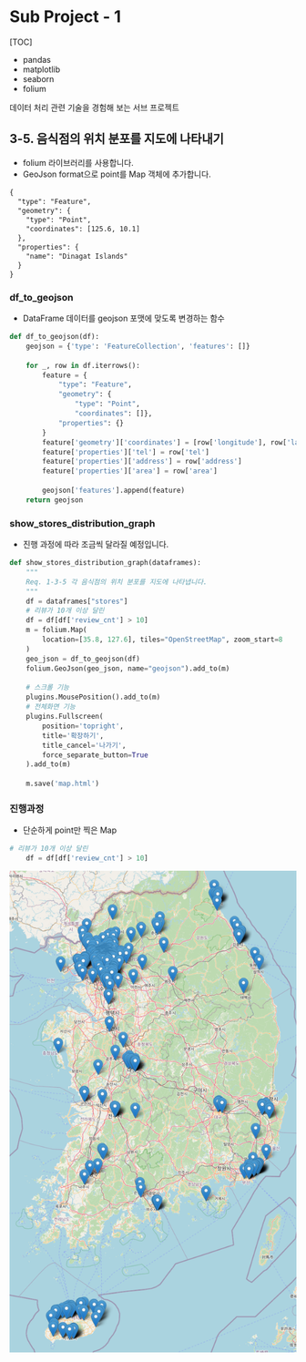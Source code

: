 # Sub Project - 1

[TOC]

- pandas
- matplotlib
- seaborn
- folium

데이터 처리 관련 기술을 경험해 보는 서브 프로젝트

## 3-5. 음식점의 위치 분포를 지도에 나타내기

- folium 라이브러리를 사용합니다.
- GeoJson format으로 point를 Map 객체에 추가합니다.

```
{
  "type": "Feature",
  "geometry": {
    "type": "Point",
    "coordinates": [125.6, 10.1]
  },
  "properties": {
    "name": "Dinagat Islands"
  }
}
```

### df_to_geojson

- DataFrame 데이터를 geojson 포맷에 맞도록 변경하는 함수

```python
def df_to_geojson(df):
    geojson = {'type': 'FeatureCollection', 'features': []}

    for _, row in df.iterrows():
        feature = {
            "type": "Feature",
            "geometry": {
                "type": "Point",
                "coordinates": []},
            "properties": {}
        }
        feature['geometry']['coordinates'] = [row['longitude'], row['latitude']]
        feature['properties']['tel'] = row['tel']
        feature['properties']['address'] = row['address']
        feature['properties']['area'] = row['area']

        geojson['features'].append(feature)
    return geojson
```

### show_stores_distribution_graph

- 진행 과정에 따라 조금씩 달라질 예정입니다.

```python
def show_stores_distribution_graph(dataframes):
    """
    Req. 1-3-5 각 음식점의 위치 분포를 지도에 나타냅니다.
    """
    df = dataframes["stores"]
    # 리뷰가 10개 이상 달린
    df = df[df['review_cnt'] > 10]
    m = folium.Map(
        location=[35.8, 127.6], tiles="OpenStreetMap", zoom_start=8
    )
    geo_json = df_to_geojson(df)
    folium.GeoJson(geo_json, name="geojson").add_to(m)

    # 스크롤 기능
    plugins.MousePosition().add_to(m)
    # 전체화면 기능
    plugins.Fullscreen(
        position='topright',
        title='확장하기',
        title_cancel='나가기',
        force_separate_button=True
    ).add_to(m)

    m.save('map.html')
```

### 진행과정

- 단순하게 point만 찍은 Map

```python
# 리뷰가 10개 이상 달린
    df = df[df['review_cnt'] > 10]
```

![image-20210901173002577](README.assets/image-20210901173002577.png)
